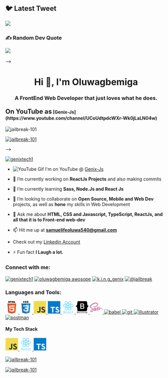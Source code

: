 <!--
<h1 align="center">Hi, I'm Oluwagbemiga Awosope.</h1>
<h2 align="center">Frontend Developer and Graphics Designer</h2>

🔭 I’m currently working on Portfolio projects<br><br>🌱 I’m currently learning React.Js, AngularJs, and Node.Js.<br><br>👯 I’m looking to collaborate on Open Source and web projects<br><br>📫 How to reach me oluwagbemiga.awosope123@gmail.com


## 🌐 Socials:
[![Instagram](https://img.shields.io/badge/Instagram-%23E4405F.svg?logo=Instagram&logoColor=white)](https://instagram.com/_genix_tech) [![LinkedIn](https://img.shields.io/badge/LinkedIn-%230077B5.svg?logo=linkedin&logoColor=white)](https://www.linkedin.com/in/genix-jailbreak/) [![Twitter](https://img.shields.io/badge/Twitter-%231DA1F2.svg?logo=Twitter&logoColor=white)](https://twitter.com/GenixTech) [![YouTube](https://img.shields.io/badge/YouTube-%23FF0000.svg?logo=YouTube&logoColor=white)](https://youtube.com/@Genix-Js) 

# 💻 Tech Stack:
![React](https://img.shields.io/badge/react-%2320232a.svg?style=for-the-badge&logo=react&logoColor=%2361DAFB) ![JavaScript](https://img.shields.io/badge/javascript-%23323330.svg?style=for-the-badge&logo=javascript&logoColor=%23F7DF1E) ![CSS3](https://img.shields.io/badge/css3-%231572B6.svg?style=for-the-badge&logo=css3&logoColor=white) ![Angular.js](https://img.shields.io/badge/angular.js-%23E23237.svg?style=for-the-badge&logo=angularjs&logoColor=white) ![Redux](https://img.shields.io/badge/redux-%23593d88.svg?style=for-the-badge&logo=redux&logoColor=white) ![SASS](https://img.shields.io/badge/SASS-hotpink.svg?style=for-the-badge&logo=SASS&logoColor=white) ![React Router](https://img.shields.io/badge/React_Router-CA4245?style=for-the-badge&logo=react-router&logoColor=white) ![Express.js](https://img.shields.io/badge/express.js-%23404d59.svg?style=for-the-badge&logo=express&logoColor=%2361DAFB) 	![Figma](https://img.shields.io/badge/figma-%23F24E1E.svg?style=for-the-badge&logo=figma&logoColor=white) ![HTML5](https://img.shields.io/badge/html5-%23E34F26.svg?style=for-the-badge&logo=html5&logoColor=white) ![TypeScript](https://img.shields.io/badge/typescript-%23007ACC.svg?style=for-the-badge&logo=typescript&logoColor=white) ![Babel](https://img.shields.io/badge/Babel-F9DC3e?style=for-the-badge&logo=babel&logoColor=black)
<!--
# 📊 GitHub Stats:
![](https://github-readme-stats.vercel.app/api?username=JAILBREAK-101&theme=react&hide_border=false&include_all_commits=false&count_private=true)<br/>
![](https://github-readme-streak-stats.herokuapp.com/?user=JAILBREAK-101&theme=react&hide_border=false)<br/>
![](https://github-readme-stats.vercel.app/api/top-langs/?username=JAILBREAK-101&theme=react&hide_border=false&include_all_commits=false&count_private=true&layout=compact)

## 🏆 GitHub Trophies
![](https://github-profile-trophy.vercel.app/?username=JAILBREAK-101&theme=gitdimmed&no-frame=false&no-bg=true&margin-w=4)
-->

## 🐦 Latest Tweet
[![](https://gtce.itsvg.in/api?username=GenixTech)](https://github.com/VishwaGauravIn/github-twitter-card-embed)

### ✍️ Random Dev Quote
![](https://quotes-github-readme.vercel.app/api?type=horizontal&theme=dark)

-->

<!--
### 🔝 Top Contributed Repo
![](https://github-contributor-stats.vercel.app/api?username=JAILBREAK-101&limit=5&theme=dark&combine_all_yearly_contributions=true)
-->
<!--
[![](https://visitcount.itsvg.in/api?id=JAILBREAK-101&icon=0&color=1)](https://visitcount.itsvg.in)
-->
<!-- Proudly created with GPRM ( https://gprm.itsvg.in ) -->

<h1 align="center">Hi 👋, I'm Oluwagbemiga</h1>
<h3 align="center">A FrontEnd Web Developer that just loves what he does.</h3>
<h4> <span align="center" style = "font-size: 20px" > On YouTube as</span> [Genix-Js](https://www.youtube.com/channel/UCoUdtpdcWXr-Wk0jLaLN04w) </h4>

<p align="left"> <img src="https://komarev.com/ghpvc/?username=jailbreak-101&label=Profile%20views&color=0e75b6&style=flat" alt="jailbreak-101" /> </p>

<p align="left"> <a href="https://github.com/ryo-ma/github-profile-trophy"><img src="https://github-profile-trophy.vercel.app/?username=jailbreak-101" alt="jailbreak-101" /></a> </p> -->

<p align="left"> <a href="https://twitter.com/genixtech1" target="blank"><img src="https://img.shields.io/twitter/follow/genixtech1?logo=twitter&style=for-the-badge" alt="genixtech1" /></a> </p>

- <img src="https://user-images.githubusercontent.com/100247352/235330471-7dd9ae6d-6c02-4d39-a90b-edc358f6dd8b.gif" height = 30 alt = "YouTube Gif" /> I'm on YouTube @ [Genix-Js](https://www.youtube.com/channel/UCoUdtpdcWXr-Wk0jLaLN04w)

- 🔭 I’m currently working on **ReactJs Projects** and also making commits

- 🌱 I’m currently learning **Sass, Node.Js and React Js**

- 👯 I’m looking to collaborate on **Open Source, Mobile and Web Dev** projects, as well as **hone** my skills in Web Development

- 💬 Ask me about **HTML, CSS and Javascript, TypeScript, ReactJs, and all that it is to Front-end web-dev**

- 📫 Hit me up at **samuelifeoluwa540@gmail.com**

- Check out my [Linkedin Account](www.linkedin.com/in/genix-jailbreak)

- ⚡ Fun fact **I Laugh a lot.**

<h3 align="left">Connect with me:</h3>
<p align="left">
<a href="https://twitter.com/genixtech1" target="blank"><img align="center" src="https://raw.githubusercontent.com/rahuldkjain/github-profile-readme-generator/master/src/images/icons/Social/twitter.svg" alt="genixtech1" height="30" width="40" /></a>
<a href="https://linkedin.com/in/oluwagbemiga awosope" target="blank"><img align="center" src="https://raw.githubusercontent.com/rahuldkjain/github-profile-readme-generator/master/src/images/icons/Social/linked-in-alt.svg" alt="oluwagbemiga awosope" height="30" width="40" /></a>
<a href="https://instagram.com/k.i.n.g_genix" target="blank"><img align="center" src="https://raw.githubusercontent.com/rahuldkjain/github-profile-readme-generator/master/src/images/icons/Social/instagram.svg" alt="k.i.n.g_genix" height="30" width="40" /></a>
<a href="https://hashnode.com/@jailbreak" target="blank"><img align="center" src="https://raw.githubusercontent.com/rahuldkjain/github-profile-readme-generator/master/src/images/icons/Social/hashnode.svg" alt="@jailbreak" height="30" width="40" /></a>
</p>

<h3 align="left">Languages and Tools:</h3>
<p align="left">  
<!--  HTML, CSS, JAVASCRIPT, REACT JS, BOOTSTRAP, SASS, BABEL, GIT, PYTHON, ADOBE ILLUSTRATOR.    -->
<!--  MORE TO COME: NODE.JS, EXPRESS.JS, TYPESCRIPT, REACT NATIVE, MONGO-DB PYTHON, FLUTTER, DART, JAVA, PHP, UI/UX, FIGMA, ILLUSTRATOR, CORELDRAW, XDESIGN, BLOCKCHAIN, DEVOPS.  -->
<a href="https://www.w3.org/html/" target="_blank" rel="noreferrer"> <img src="https://raw.githubusercontent.com/devicons/devicon/master/icons/html5/html5-original-wordmark.svg" alt="html5" width="40" height="40"/> </a>
  <a href="https://www.w3schools.com/css/" target="_blank" rel="noreferrer"> <img src="https://raw.githubusercontent.com/devicons/devicon/master/icons/css3/css3-original-wordmark.svg" alt="css3" width="40" height="40"/> </a>
  <a href="https://developer.mozilla.org/en-US/docs/Web/JavaScript" target="_blank" rel="noreferrer"> <img src="https://raw.githubusercontent.com/devicons/devicon/master/icons/javascript/javascript-original.svg" alt="javascript" width="40" height="40"/> </a>
   <a href="https://www.typescript.org" target="_blank" rel="noreferrer"> <img src="https://raw.githubusercontent.com/devicons/devicon/master/icons/typescript/typescript-original.svg" alt="typescript" width="40" height="40"/> </a>
  <a href="https://reactjs.org/" target="_blank" rel="noreferrer"> <img src="https://raw.githubusercontent.com/devicons/devicon/master/icons/react/react-original-wordmark.svg" alt="react" width="40" height="40"/> </a>
  <a href="https://getbootstrap.com" target="_blank" rel="noreferrer"> <img src="https://raw.githubusercontent.com/devicons/devicon/master/icons/bootstrap/bootstrap-plain-wordmark.svg" alt="bootstrap" width="40" height="40"/> </a>
  <a href="https://sass-lang.com" target="_blank" rel="noreferrer"> <img src="https://raw.githubusercontent.com/devicons/devicon/master/icons/sass/sass-original.svg" alt="sass" width="40" height="40"/> </a>
  <a href="https://babeljs.io/" target="_blank" rel="noreferrer"> <img src="https://www.vectorlogo.zone/logos/babeljs/babeljs-icon.svg" alt="babel" width="40" height="40"/> </a>   
  <a href="https://git-scm.com/" target="_blank" rel="noreferrer"> <img src="https://www.vectorlogo.zone/logos/git-scm/git-scm-icon.svg" alt="git" width="40" height="40"/> </a>
  <a href="https://www.adobe.com/in/products/illustrator.html" target="_blank" rel="noreferrer"> <img src="https://www.vectorlogo.zone/logos/adobe_illustrator/adobe_illustrator-icon.svg" alt="illustrator" width="40" height="40"/> </a>   
<a href="https://postman.com" target="_blank" rel="noreferrer"> <img src="https://www.vectorlogo.zone/logos/getpostman/getpostman-icon.svg" alt="postman" width="40" height="40"/> </a>   </p> 

<h4 align = 'left'>My Tech Stack</h4>
<p align = 'left'> <a href="https://developer.mozilla.org/en-US/docs/Web/JavaScript" target="_blank" rel="noreferrer"> <img src="https://raw.githubusercontent.com/devicons/devicon/master/icons/javascript/javascript-original.svg" alt="javascript" width="40" height="40"/> </a>
  <a href="https://reactjs.org/" target="_blank" rel="noreferrer"> <img src="https://raw.githubusercontent.com/devicons/devicon/master/icons/react/react-original-wordmark.svg" alt="react" width="40" height="40"/> </a>
  <a href="https://www.typescript.org" target="_blank" rel="noreferrer"> <img src="https://raw.githubusercontent.com/devicons/devicon/master/icons/typescript/typescript-original.svg" alt="typescript" width="40" height="40"/> </a>
  <a href="https://reactjs.org/" target="_blank" rel="noreferrer"> 
  </p>

<p><img align="center" src="https://github-readme-stats.vercel.app/api/top-langs?username=jailbreak-101&show_icons=true&locale=en&layout=compact" alt="jailbreak-101" /></p> 

<p><img align="center" src="https://github-readme-streak-stats.herokuapp.com/?user=jailbreak-101&" alt="jailbreak-101" /></p> 
